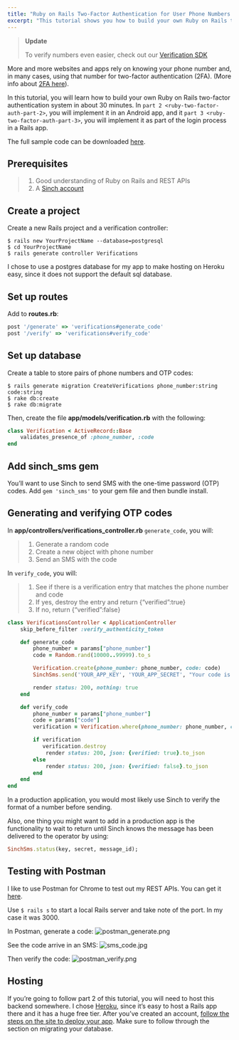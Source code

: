 ```yaml
---
title: "Ruby on Rails Two-Factor Authentication for User Phone Numbers - Part 1"
excerpt: "This tutorial shows you how to build your own Ruby on Rails two-factor authentication system. More and more websites and apps rely on knowing your phone number and, in many cases, using that number for two-factor authentication (2FA)."
---
```

> **Update**
> 
> To verify numbers even easier, check out our [Verification SDK](https://www.sinch.com/products/verification/sms/)

More and more websites and apps rely on knowing your phone number and, in many cases, using that number for two-factor authentication (2FA). (More info about [2FA here](https://www.sinch.com/opinion/what-is-two-factor-authentication/)).

In this tutorial, you will learn how to build your own Ruby on Rails two-factor authentication system in about 30 minutes. In `part 2 <ruby-two-factor-auth-part-2>`, you will implement it in an Android app, and it `part 3 <ruby-two-factor-auth-part-3>`, you will implement it as part of the login process in a Rails app.

The full sample code can be downloaded [here](https://github.com/sinch/ruby-two-factor-auth).

## Prerequisites

> 1.  Good understanding of Ruby on Rails and REST APIs
> 2.  A [Sinch account](https://portal.sinch.com/#/signup)

## Create a project

Create a new Rails project and a verification controller:

```shell
$ rails new YourProjectName --database=postgresql 
$ cd YourProjectName    
$ rails generate controller Verifications
```

I chose to use a postgres database for my app to make hosting on Heroku easy, since it does not support the default sql database.

## Set up routes

Add to **routes.rb**:

```ruby
post '/generate' => 'verifications#generate_code'
post '/verify' => 'verifications#verify_code'
```

## Set up database

Create a table to store pairs of phone numbers and OTP codes:

```shell
$ rails generate migration CreateVerifications phone_number:string code:string
$ rake db:create
$ rake db:migrate
```

Then, create the file **app/models/verification.rb** with the following:

```ruby
class Verification < ActiveRecord::Base
    validates_presence_of :phone_number, :code
end
```

## Add sinch\_sms gem

You’ll want to use Sinch to send SMS with the one-time password (OTP) codes. Add `gem 'sinch_sms'` to your gem file and then bundle install.

## Generating and verifying OTP codes

In **app/controllers/verifications\_controller.rb** `generate_code`, you
will:

> 1.  Generate a random code
> 2.  Create a new object with phone number
> 3.  Send an SMS with the code

In `verify_code`, you will:

> 1.  See if there is a verification entry that matches the phone number and code
> 2.  If yes, destroy the entry and return {“verified”:true}
> 3.  If no, return {“verified”:false}

```ruby
class VerificationsController < ApplicationController
    skip_before_filter :verify_authenticity_token

    def generate_code
        phone_number = params["phone_number"]
        code = Random.rand(10000..99999).to_s

        Verification.create(phone_number: phone_number, code: code)
        SinchSms.send('YOUR_APP_KEY', 'YOUR_APP_SECRET', "Your code is #{code}", phone_number)

        render status: 200, nothing: true
    end

    def verify_code
        phone_number = params["phone_number"]
        code = params["code"]
        verification = Verification.where(phone_number: phone_number, code: code).first

        if verification
           verification.destroy
            render status: 200, json: {verified: true}.to_json
        else
            render status: 200, json: {verified: false}.to_json
        end
    end
end
```

In a production application, you would most likely use Sinch to verify the format of a number before sending.

Also, one thing you might want to add in a production app is the functionality to wait to return until Sinch knows the message has been delivered to the operator by using:

```ruby
SinchSms.status(key, secret, message_id);
```

## Testing with Postman

I like to use Postman for Chrome to test out my REST APIs. You can get it [here](https://chrome.google.com/webstore/detail/postman-rest-client/fdmmgilgnpjigdojojpjoooidkmcomcm?hl=en).

Use `$ rails s` to start a local Rails server and take note of the port. In my case it was 3000.

In Postman, generate a code:
![postman_generate.png](https://files.readme.io/4eb818f-postman_generate.png)

See the code arrive in an SMS:
![sms_code.jpg](https://files.readme.io/29de93d-sms_code.jpg)

Then verify the code:
![postman_verify.png](https://files.readme.io/4105d3b-postman_verify.png)

## Hosting

If you’re going to follow part 2 of this tutorial, you will need to host this backend somewhere. I chose [Heroku](http://www.heroku.com), since it’s easy to host a Rails app there and it has a huge free tier. After you’ve created an account, [follow the steps on the site to deploy your app](https://devcenter.heroku.com/articles/getting-started-with-rails4#deploy-your-application-to-heroku). Make sure to follow through the section on migrating your database.